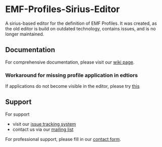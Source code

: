 # EMF-Profiles-Sirius-Editor
A sirius-based editor for the definition of EMF Profiles. It was created, as the old editor is build on outdated technology, contains issues, and is no longer maintained.

## Documentation
For comprehensive documentation, please visit our [wiki page](https://sdqweb.ipd.kit.edu/wiki/EMF_Profile_Definition).

### Workaround for missing profile application in edtiors
If applications do not become visible in the editor, please try [this](https://github.com/PalladioSimulator/Palladio-Addons-DataFlowConfidentiality-Analysis/issues/35#issuecomment-1378762708)

## Support
For support
* visit our [issue tracking system](https://palladio-simulator.com/jira)
* contact us via our [mailing list](https://lists.ira.uni-karlsruhe.de/mailman/listinfo/palladio-dev)

For professional support, please fill in our [contact form](http://www.palladio-simulator.com/about_palladio/support/).

